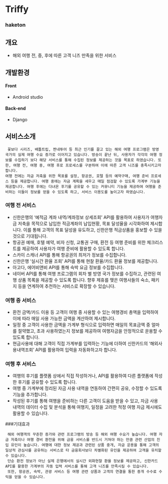 # Triffy
### haketon
## 개요
- 해외 여행 전, 중, 후에 따른 고객 니즈 만족을 위한 서비스
## 개발환경
#### Front
- Android studio
#### Back-end
- Django

## 서비스소개
```
 꽃보다 시리즈, 배틀트립, 짠내투어 등 최근 인기를 끌고 있는 해외 여행 프로그램은 방영 국가의 실제 여행 수요 증가로 이어지고 있습니다. 방송이 끝난 뒤, 사용자가 각각의 여행 정보를 수집하기 보다 해당 서비스를 통해 수집된 정보를 제공하는 것을 목표로 하였습니다. 또한, 여행 전, 여행 중, 여행 후로 프로세스를 구분하여 이에 따른 고객 니즈를 충족시키고자 합니다. 
여행 전에는 자금 저축을 위한 목표를 설정, 항공권, 호텔 등의 예약구매, 여행 준비 프로세스 등을 제공합니다. 여행 중에는 자금 계획을 세우고 매일 점검할 수 있도록 가계부 기능을 제공합니다. 여행 후에는 다녀온 후기를 공유할 수 있는 커뮤니티 기능을 제공하여 여행을 준비하는 이들이 정보를 얻을 수 있도록 하고, 서비스 이용도를 높이고자 하였습니다.

```
### 여행 전 서비스
-	신한은행의 ‘예적금 계좌 내역/계좌정보 상세조회’ API를 활용하여 사용자가 여행자금 저축을 목적으로 납입한 적금계좌의 납입현황, 목표 달성율을 시각화하여 제시합니다.
이를 통해 고객의 목표 달성을 유도하고, 신한은행 적금상품을 홍보할 수 있을 것으로 기대됩니다.
-	항공권 예매, 호텔 예약, 비자 신청, 교통권 구매, 환전 등 여행 준비를 위한 체크리스트를 제공하여 사용자가 여행 준비에 활용할 수 있도록 합니다.
-	스카이 스캐너 API를 통해 항공권의 최저가 정보를 수집합니다.
-	신한은행 ‘실시간 환율 조회’ API를 통해 현찰 환율/카드 환율 정보를 제공합니다.
-	아고다, 에어비앤비 API를 통해 숙박 요금 정보를 수집합니다.
-	네이버 API를 통해 여행 프로그램의 회차 별 방영 국가 정보를 수집하고, 관련된 여행 상품 목록을 제공할 수 있도록 합니다.
향후 제휴를 맺은 여행사들의 숙소, 패키지 등을 연계하여 추천하는 서비스로 확장할 수 있습니다.
### 여행 중 서비스
-	환전 금액/카드 이용 등 고객이 여행 중 사용할 수 있는 여행경비 총액을 입력하여 이에 따라 매일 사용 가능한 금액을 계산하여 제시합니다.
-	일정 중 고객이 사용한 금액을 가계부 형식으로 입력하면 매일의 목표금액 중 얼마를 절약했고, 초과 사용하였는지 정보를 제공하여 여행자금을 안정적으로 운용할 수 있도록 합니다.
-	현금사용에 대해 고객이 직접 가계부를 입력하는 기능에 더하여 신한카드의 ‘해외사용내역조회’ API를 활용하여 입력을 자동화하고자 합니다.
### 여행 후 서비스
-	여행의 후기를 플랫폼 상에서 직접 작성하거나, API를 활용하여 다른 플랫폼에 작성한 후기를 공유할 수 있도록 합니다.
-	여행 중 가계부에 정리된 자금 사용 내역을 연동하여 간편히 공유, 수정할 수 있도록 기능을 추가합니다.
-	작성된 후기를 통해 여행을 준비하는 다른 고객이 도움을 받을 수 있고, 자금 사용 내역의 데이터 수집 및 분석을 통해 여행지, 일정을 고려한 적정 여행 자금 제시에도 활용할 수 있습니다.

###기대효과
```
 해외 여행객의 꾸준한 증가와 관련 프로그램의 방송 등 해외 여행 수요가 높습니다. 여행 자금 저축이나 여행 경비 환전을 위해 금융 서비스를 반드시 거쳐야 하는 만큼 관련 산업의 진입 유인이 높습니다. 여행에 대한 정보 제공과 관련된 상품 중개, 자금 운용을 통해 고객의 일상적 관심사를 공유하는 서비스로 타 금융회사보다 차별화된 유인을 제공하여 고객을 유치할 수 있습니다.
 단순 환전 정보가 아닌 실제 은행에서의 실시간 외화현찰 환율 정보를 제공하고, 신한카드 API를 활용한 가계부의 자동 입력 서비스를 통해 고객 니즈를 만족시킬 수 있습니다.
 또한, 항공권, 숙박, 관광 서비스 등 여행 관련 상품과 고객의 연결을 통한 중개 수수료 수익을 얻을 수 있습니다.

```

